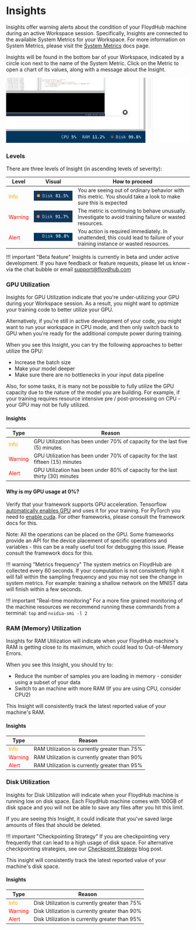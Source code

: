 # Insights

Insights offer warning alerts about the condition of your FloydHub machine during an active Workspace session. Specifically, Insights are connected to the available System Metrics for your Workspace. For more information on System Metrics, please visit the [System Metrics](https://docs.floydhub.com/guides/jobs/metrics/#system-metrics) docs page.

Insights will be found in the bottom bar of your Workspace, indicated by a circle icon next to the name of the System Metric. Click on the Metric to open a chart of its values, along with a message about the Insight.

![Insights](../img/insight_alert.gif)

### Levels

There are three levels of Insight (in ascending levels of severity):

| Level | Visual | How to proceed |
|------|-------|------------------|
|<span style="color:orange"> Info </span>| ![Info](../img/insight_info.png) | You are seeing out of ordinary behavior with this metric. You should take a look to make sure this is expected |
|<span style="color:red"> Warning </span> | ![Warning](../img/insight_warning.png) | The metric is continuing to behave unusually. Investigate to avoid training failure or wasted resources. |
|<span style="color:red"> Alert </span> | ![Warning](../img/insight_alert_example.gif) | You action is required immediately. In unattended, this could lead to failure of your training instance or wasted resources. |


!!! important "Beta feature"
    Insights is currently in beta and under active development. If you have feedback or feature requests, please let us know - via the chat bubble or email [support@floydhub.com](mailto:support@floydhub.com)

### GPU Utilization

Insights for GPU Utilization indicate that you're under-utilizing your GPU during your Workspace session. As a result, you might want to optimize your training code to better utilize your GPU.

Alternatively, if you're still in active development of your code, you might want to run your workspace in CPU mode, and then only switch back to GPU when you're ready for the additional compute power during training.

When you see this Insight, you can try the following approaches to better utilize the GPU:

- Increase the batch size
- Make your model deeper
- Make sure there are no bottlenecks in your input data pipeline

Also, for some tasks, it is many not be possible to fully utilize the GPU capacity due to the nature of the model you are building. For example, if your training requires resource intensive pre / post-processing on CPU - your GPU may not be fully utilized.

#### Insights

| Type | Reason|
|------|-------|
|<span style="color:orange"> Info </span>| GPU Utilization has been under 70% of capacity for the last five (5) minutes |
|<span style="color:red"> Warning </span> | GPU Utilization has been under 70% of capacity for the last fifteen (15) minutes |
|<span style="color:red"> Alert </span> | GPU Utilization has been under 80% of capacity for the last thirty (30) minutes |

#### Why is my GPU usage at 0%?

Verify that your framework supports GPU acceleration. Tensorflow [automatically enables GPU](https://www.tensorflow.org/programmers_guide/using_gpu) and uses it for your training. 
For PyTorch you need to [enable cuda](https://pytorch.org/docs/master/notes/cuda.html). For other frameworks, please consult the framework docs for this.

Note: All the operations can be placed on the GPU. Some frameworks provide an API for the device placement of specific operations and variables - this can be a really useful tool for debugging this issue. Please consult the framework docs for this.

!!! warning "Metrics frequency"
	The system metrics on FloydHub are collected every 60 seconds. If your computation is not consistently high it will fall within the sampling frequency and you may not see the change in system metrics.
    For example: training a shallow network on the MNIST data will finish within a few seconds.

!!! important "Real-time monitoring"
	For a more fine grained monitoring of the machine resources we recommend running these commands from a terminal: `top` and `nvidia-smi -l 2`

### RAM (Memory) Utilization

Insights for RAM Utilization will indicate when your FloydHub machine's RAM is getting close to its maximum, which could lead to Out-of-Memory Errors.

When you see this Insight, you should try to:

- Reduce the number of samples you are loading in memory - consider using a subset of your data
- Switch to an machine with more RAM (If you are using CPU, consider CPU2)

This Insight will consistently track the latest reported value of your machine's RAM.

#### Insights

| Type | Reason|
|------|-------|
|<span style="color:orange"> Info </span>| RAM Utilization is currently greater than 75% |
|<span style="color:red"> Warning </span> | RAM Utilization is currently greater than 90% |
|<span style="color:red"> Alert </span> | RAM Utilization is currently greater than 95% |

### Disk Utilization

Insights for Disk Utilization will indicate when your FloydHub machine is running low on disk space. Each FloydHub machine comes with 100GB of disk space and you will not be able to save any files after you hit this limit.

If you are seeing this Insight, it could indicate that you've saved large amounts of files that should be deleted.

!!! important "Checkpointing Strategy"
	If you are checkpointing very frequently that can lead to a high usage of disk space. For alternative checkpointing strategies, see our [Checkpoint Strategy](https://blog.floydhub.com/checkpointing-tutorial-for-tensorflow-keras-and-pytorch/) blog post.

This insight will consistently track the latest reported value of your machine's disk space.

#### Insights

| Type | Reason|
|------|-------|
|<span style="color:orange"> Info </span>| Disk Utilization is currently greater than 75% |
|<span style="color:red"> Warning </span> | Disk Utilization is currently greater than 90% |
|<span style="color:red"> Alert </span> | Disk Utilization is currently greater than 95% |
